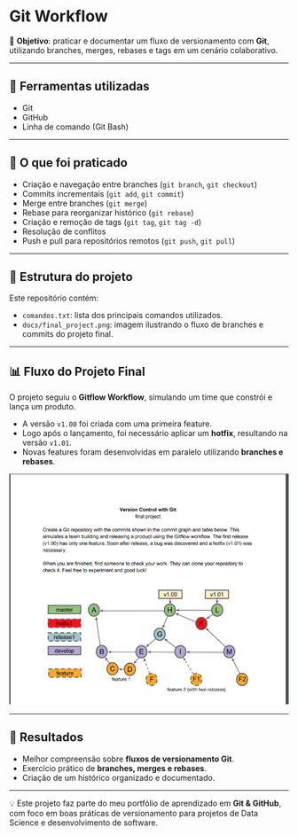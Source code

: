# Git Workflow

📌 **Objetivo**: praticar e documentar um fluxo de versionamento com **Git**, utilizando branches, merges, rebases e tags em um cenário colaborativo.

---

## 🔧 Ferramentas utilizadas
- Git  
- GitHub  
- Linha de comando (Git Bash)  

---

## 🚀 O que foi praticado
- Criação e navegação entre branches (`git branch`, `git checkout`)  
- Commits incrementais (`git add`, `git commit`)  
- Merge entre branches (`git merge`)  
- Rebase para reorganizar histórico (`git rebase`)  
- Criação e remoção de tags (`git tag`, `git tag -d`)  
- Resolução de conflitos  
- Push e pull para repositórios remotos (`git push`, `git pull`)  

---

## 📂 Estrutura do projeto
Este repositório contém:  
- `comandos.txt`: lista dos principais comandos utilizados.  
- `docs/final_project.png`: imagem ilustrando o fluxo de branches e commits do projeto final.  

---

## 📊 Fluxo do Projeto Final
O projeto seguiu o **Gitflow Workflow**, simulando um time que constrói e lança um produto.  
- A versão `v1.00` foi criada com uma primeira feature.  
- Logo após o lançamento, foi necessário aplicar um **hotfix**, resultando na versão `v1.01`.  
- Novas features foram desenvolvidas em paralelo utilizando **branches e rebases**.  

![Fluxo do Projeto Final](docs/final_project.png)

---

## 📌 Resultados
- Melhor compreensão sobre **fluxos de versionamento Git**.  
- Exercício prático de **branches, merges e rebases**.  
- Criação de um histórico organizado e documentado.  

---

💡 Este projeto faz parte do meu portfólio de aprendizado em **Git & GitHub**, com foco em boas práticas de versionamento para projetos de Data Science e desenvolvimento de software.

